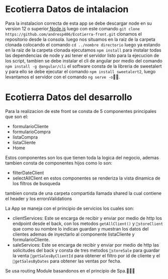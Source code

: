 # Ecotierra Datos de intalacion

 Para la instalacion correcta de esta app se debe descargar node en su version 12 o superior[ Node.js](https://nodejs.org/es/) luego con este comando `git clone https://github.com/andresp406/Ecotierra-front.git` clonamos el repositorio desde la consola. luego nos situamos en la raiz de la carpeta clonada colocando el comando `cd ../nombre directorio` luego ya estando en la raiz de la carpeta clonada ejecutamos `npm install` para instalar todas las dependencias de node y asi tener el servidor listo para la ejecucion de los script, tambien se debe instalar el cli de angular por medio del comando `npm install -g @angular/cli` el software consta de la libreria de sweetalert y para ello se debe ejecutar el comando `npm install sweetalert2`,  luego levantamos el servidor con el comando `ng serve -o`.

# Ecotierra Datos del desarrollo

Para la realizacion de este front se consta de 5 componentes principales que son el:
- formularioCliente
- formularioCompra
- listaCompra
- listaCliente
- Home

Estos componentes son los que tienen toda la logica del negocio, ademas tambien consta de componentes hijos como lo son:
- filterDateClient
- selectAllClient
 en estos componentes se renderiza la vista dinamica de los filtros de busqueda

tambien consta de una carpeta compartida llamada shared la cual contiene el header y los errorsValidations

La App se maneja con el principio de servicios los cuales son:
- clientServices: Este se encarga de recibir y enviar por medio de http los endpoint desde el back, con los metodos `getAllClient()` y `storeClient` que como su nombre lo indican guardan y muestran los datos del clientes ademas de inyectarlo al componente listaCliente y formularioCliente.
- saleServices: Este se encarga de recibir y enviar por medio de http las solicitudes del back y consta de tres metodos `storeSale` para guardar la venta `getSalesByClientId` para obtener el filtro por id de cliente y el `getSalesByDates` para obtener las ventas por fecha.

Se usa routing Module basandonos en el principio de Spa. 


